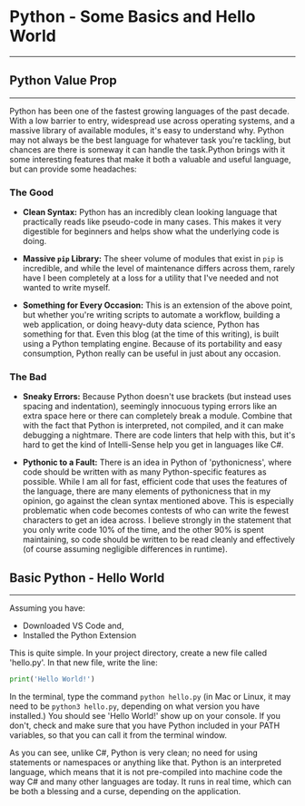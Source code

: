 # Python - Some Basics and Hello World

<hr>

## Python Value Prop

<hr>
Python has been one of the fastest growing languages of the past decade. With a low barrier to entry, widespread use across operating systems, and a massive library of available modules, it's easy to understand why. Python may not always be the best language for whatever task you're tackling, but chances are there is someway it can handle the task.Python brings with it some interesting features that make it both a valuable and useful language, but can provide some headaches:

<h3>The Good</h3>

- **Clean Syntax:** Python has an incredibly clean looking language that practically reads like pseudo-code in many cases. This makes it very digestible for beginners and helps show what the underlying code is doing.

- **Massive `pip` Library:** The sheer volume of modules that exist in `pip` is incredible, and while the level of maintenance differs across them, rarely have I been completely at a loss for a utility that I've needed and not wanted to write myself.

- **Something for Every Occasion:** This is an extension of the above point, but whether you're writing scripts to automate a workflow, building a web application, or doing heavy-duty data science, Python has something for that. Even this blog (at the time of this writing), is built using a Python templating engine. Because of its portability and easy consumption, Python really can be useful in just about any occasion.

<h3>The Bad</h3>

- **Sneaky Errors:** Because Python doesn't use brackets (but instead uses spacing and indentation), seemingly innocuous typing errors like an extra space here or there can completely break a module. Combine that with the fact that Python is interpreted, not compiled, and it can make debugging a nightmare. There are code linters that help with this, but it's hard to get the kind of Intelli-Sense help you get in languages like C#.

- **Pythonic to a Fault:** There is an idea in Python of 'pythonicness', where code should be written with as many Python-specific features as possible. While I am all for fast, efficient code that uses the features of the language, there are many elements of pythonicness that in my opinion, go against the clean syntax mentioned above. This is especially problematic when code becomes contests of who can write the fewest characters to get an idea across. I believe strongly in the statement that you only write code 10% of the time, and the other 90% is spent maintaining, so code should be written to be read cleanly and effectively (of course assuming negligible differences in runtime).
  <br>

## Basic Python - Hello World

<hr>
Assuming you have:

- Downloaded VS Code and,
- Installed the Python Extension

This is quite simple. In your project directory, create a new file called 'hello.py'. In that new file, write the line:

```python
print('Hello World!')
```

In the terminal, type the command `python hello.py` (in Mac or Linux, it may need to be `python3 hello.py`, depending on what version you have installed.) You should see 'Hello World!' show up on your console. If you don't, check and make sure that you have Python included in your PATH variables, so that you can call it from the terminal window.

As you can see, unlike C#, Python is very clean; no need for using statements or namespaces or anything like that. Python is an interpreted language, which means that it is not pre-compiled into machine code the way C# and many other languages are today. It runs in real time, which can be both a blessing and a curse, depending on the application.
